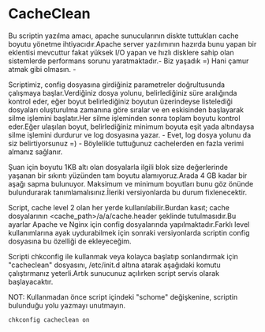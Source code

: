 # CacheClean

Bu scriptin yazılma amacı, apache sunucularının diskte tuttukları cache boyutu yönetme ihtiyacıdır.Apache server yazılımının hazırda bunu yapan bir eklentisi mevcuttur fakat yüksek I/O yapan ve hızlı disklere sahip olan sistemlerde performans sorunu yaratmaktadır.- Biz yaşadık =) Hani çamur atmak gibi olmasın. -

Scriptimiz, config dosyasına girdiğiniz parametreler doğrultusunda çalışmaya başlar.Verdiğiniz dosya yolunu, belirlediğiniz süre aralığında kontrol eder, eğer boyut belirlediğiniz boyutun üzerindeyse listelediği dosyaları oluşturulma zamanına göre sıralar ve en eskisinden başlayarak silme işlemini başlatır.Her silme işleminden sonra toplam boyutu kontrol eder.Eğer ulaşılan boyut, belirlediğiniz minimum boyuta eşit yada altındaysa silme işlemini durdurur ve log dosyasına yazar. - Evet, log dosya yolunu da siz belirtiyorsunuz =) -
Böylelikle tuttuğunuz cachelerden en fazla verimi almanız sağlanır.

Şuan için boyutu 1KB altı olan dosyalarla ilgili blok size değerlerinde yaşanan bir sıkıntı yüzünden tam boyutu alamıyoruz.Arada 4 GB kadar bir aşağı sapma bulunuyor. Maksimum ve minimum boyutları bunu göz önünde bulundurarak tanımlamalısınız.İleriki versiyonlarda bu durum fixlenecektir.

Script, cache level 2 olan her yerde kullanılabilir.Burdan kasıt; cache dosyalarının <cache_path>/a/a/cache.header şeklinde tutulmasıdır.Bu ayarlar Apache ve Nginx için config dosyalarında yapılmaktadır.Farklı level kullanımlarına ayak uydurabilmek için sonraki versiyonlarda scriptin config dosyasına bu özelliği de ekleyeceğim.

Scripti chkconfig ile kullanmak veya kolayca başlatıp sonlandırmak için "cacheclean" dosyasını, /etc/init.d altına atarak aşağıdaki komutu çalıştırmanız yeterli.Artık sunucunuz açılırken script servis olarak başlayacaktır.

NOT: Kullanmadan önce script içindeki "schome" değişkenine, scriptin bulunduğu yolu yazmayı unutmayın.

```
chkconfig cacheclean on
```
